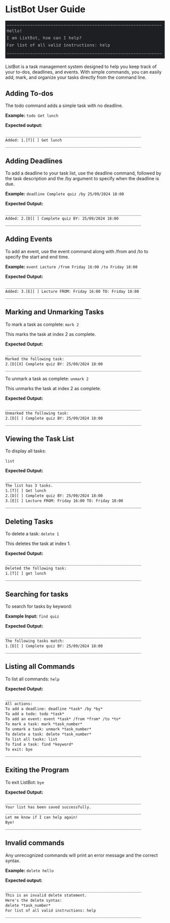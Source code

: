 # ListBot User Guide

![ListBot.png](ListBot.png)

ListBot is a task management system designed to help you keep track of your to-dos, deadlines, and events. With simple commands, you can easily add, mark, and organize your tasks directly from the command line.

## Adding To-dos
The todo command adds a simple task with no deadline.

**Example:** `todo Get lunch`

**Expected output:**
```
____________________________________________________________
Added: 1.[T][ ] Get lunch
____________________________________________________________

```

## Adding Deadlines

To add a deadline to your task list, use the deadline command, followed by the task description and the /by argument to specify when the deadline is due.


**Example:** `deadline Complete quiz /by 25/09/2024 18:00`

**Expected Output:**

```
____________________________________________________________
Added: 2.[D][ ] Complete quiz BY: 25/09/2024 18:00
____________________________________________________________
```

## Adding Events

To add an event, use the event command along with /from and /to to specify the start and end time.

**Example:** `event Lecture /from Friday 16:00 /to Friday 18:00`

**Expected Output:**

```
____________________________________________________________
Added: 3.[E][ ] Lecture FROM: Friday 16:00 TO: Friday 18:00
____________________________________________________________
```


## Marking and Unmarking Tasks

To mark a task as complete: `mark 2`

This marks the task at index 2 as complete.

**Expected Output:**
```
____________________________________________________________
Marked the following task: 
2.[D][X] Complete quiz BY: 25/09/2024 18:00
____________________________________________________________
```

To unmark a task as complete: `unmark 2`

This unmarks the task at index 2 as complete.

**Expected Output:**
```
____________________________________________________________
Unmarked the following task:
2.[D][ ] Complete quiz BY: 25/09/2024 18:00
____________________________________________________________
```

## Viewing the Task List

To display all tasks:

`list`

**Expected Output:**

```
____________________________________________________________
The list has 3 tasks.
1.[T][ ] Get lunch
2.[D][ ] Complete quiz BY: 25/09/2024 18:00
3.[E][ ] Lecture FROM: Friday 16:00 TO: Friday 18:00
____________________________________________________________
```

## Deleting Tasks
To delete a task: `delete 1`

This deletes the task at index 1.

**Expected Output:**
```
____________________________________________________________
Deleted the following task:
1.[T][ ] get lunch
____________________________________________________________
```

## Searching for tasks

To search for tasks by keyword:

**Example Input:** `find quiz`

**Expected Output:**
```
____________________________________________________________
The following tasks match:
1.[D][ ] Complete quiz BY: 25/09/2024 18:00
____________________________________________________________
```

## Listing all Commands

To list all commands: `help`

**Expected Output:**
```
____________________________________________________________
All actions:
To add a deadline: deadline *task* /by *by*
To add a todo: todo *task*
To add an event: event *task* /from *from* /to *to*
To mark a task: mark *task_number*
To unmark a task: unmark *task_number*
To delete a task: delete *task_number*
To list all tasks: list
To find a task: find *keyword*
To exit: bye
____________________________________________________________
```

## Exiting the Program

To exit ListBot: `bye`

**Expected Output:**
```
____________________________________________________________
Your list has been saved successfully.
____________________________________________________________
Let me know if I can help again!
Bye!
____________________________________________________________
```


## Invalid commands

Any unrecognized commands will print an error message and the correct syntax.

**Example:** `delete hello`

**Expected output:**
```
____________________________________________________________
This is an invalid delete statement.
Here's the delete syntax: 
delete *task_number*
For list of all valid instructions: help
____________________________________________________________

```